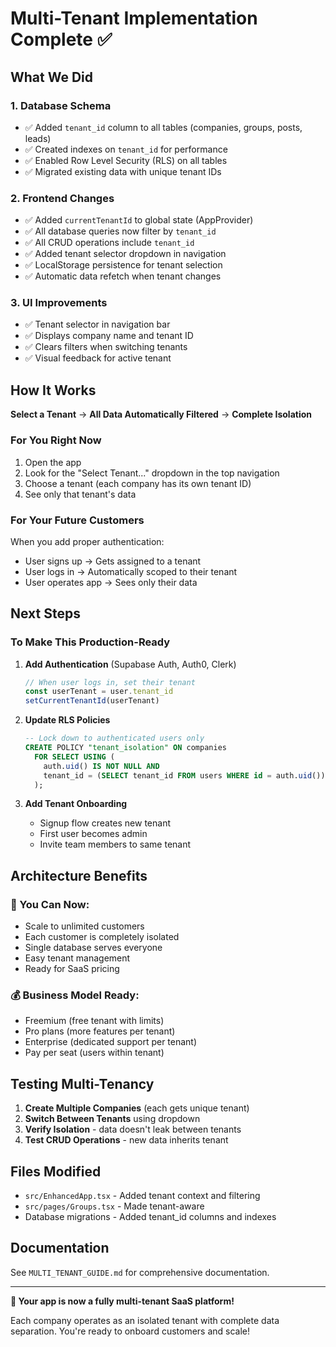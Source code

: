# Multi-Tenant Implementation Complete ✅

## What We Did

### 1. Database Schema
- ✅ Added `tenant_id` column to all tables (companies, groups, posts, leads)
- ✅ Created indexes on `tenant_id` for performance
- ✅ Enabled Row Level Security (RLS) on all tables
- ✅ Migrated existing data with unique tenant IDs

### 2. Frontend Changes
- ✅ Added `currentTenantId` to global state (AppProvider)
- ✅ All database queries now filter by `tenant_id`
- ✅ All CRUD operations include `tenant_id`
- ✅ Added tenant selector dropdown in navigation
- ✅ LocalStorage persistence for tenant selection
- ✅ Automatic data refetch when tenant changes

### 3. UI Improvements
- ✅ Tenant selector in navigation bar
- ✅ Displays company name and tenant ID
- ✅ Clears filters when switching tenants
- ✅ Visual feedback for active tenant

## How It Works

**Select a Tenant** → **All Data Automatically Filtered** → **Complete Isolation**

### For You Right Now

1. Open the app
2. Look for the "Select Tenant..." dropdown in the top navigation
3. Choose a tenant (each company has its own tenant ID)
4. See only that tenant's data

### For Your Future Customers

When you add proper authentication:
- User signs up → Gets assigned to a tenant
- User logs in → Automatically scoped to their tenant
- User operates app → Sees only their data

## Next Steps

### To Make This Production-Ready

1. **Add Authentication** (Supabase Auth, Auth0, Clerk)
   ```typescript
   // When user logs in, set their tenant
   const userTenant = user.tenant_id
   setCurrentTenantId(userTenant)
   ```

2. **Update RLS Policies**
   ```sql
   -- Lock down to authenticated users only
   CREATE POLICY "tenant_isolation" ON companies
     FOR SELECT USING (
       auth.uid() IS NOT NULL AND
       tenant_id = (SELECT tenant_id FROM users WHERE id = auth.uid())
     );
   ```

3. **Add Tenant Onboarding**
   - Signup flow creates new tenant
   - First user becomes admin
   - Invite team members to same tenant

## Architecture Benefits

### 🎯 You Can Now:
- Scale to unlimited customers
- Each customer is completely isolated
- Single database serves everyone
- Easy tenant management
- Ready for SaaS pricing

### 💰 Business Model Ready:
- Freemium (free tenant with limits)
- Pro plans (more features per tenant)
- Enterprise (dedicated support per tenant)
- Pay per seat (users within tenant)

## Testing Multi-Tenancy

1. **Create Multiple Companies** (each gets unique tenant)
2. **Switch Between Tenants** using dropdown
3. **Verify Isolation** - data doesn't leak between tenants
4. **Test CRUD Operations** - new data inherits tenant

## Files Modified

- `src/EnhancedApp.tsx` - Added tenant context and filtering
- `src/pages/Groups.tsx` - Made tenant-aware
- Database migrations - Added tenant_id columns and indexes

## Documentation

See `MULTI_TENANT_GUIDE.md` for comprehensive documentation.

---

**🎉 Your app is now a fully multi-tenant SaaS platform!**

Each company operates as an isolated tenant with complete data separation. You're ready to onboard customers and scale!

